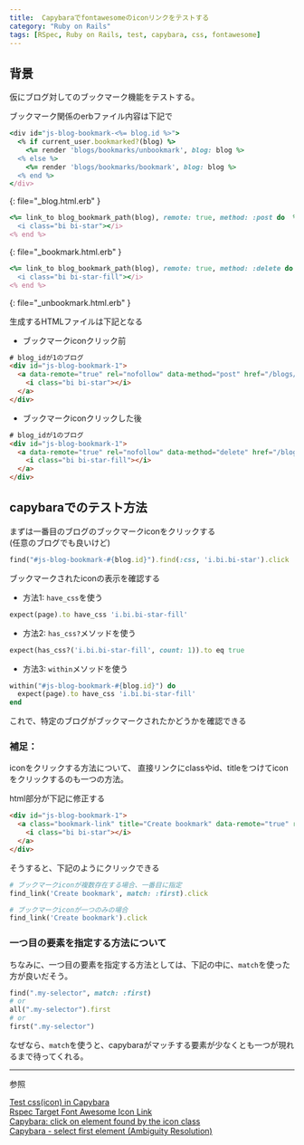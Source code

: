 ```yaml
---
title:  Capybaraでfontawesomeのiconリンクをテストする
category: "Ruby on Rails"
tags: [RSpec, Ruby on Rails, test, capybara, css, fontawesome]
---
```


## 背景
仮にブログ対してのブックマーク機能をテストする。

ブックマーク関係のerbファイル内容は下記で
```ruby
<div id="js-blog-bookmark-<%= blog.id %>">
  <% if current_user.bookmarked?(blog) %>
    <%= render 'blogs/bookmarks/unbookmark', blog: blog %>
  <% else %>
    <%= render 'blogs/bookmarks/bookmark', blog: blog %>
  <% end %>
</div>
```
{: file="_blog.html.erb" }

```ruby
<%= link_to blog_bookmark_path(blog), remote: true, method: :post do  %>
  <i class="bi bi-star"></i>
<% end %>
```
{: file="_bookmark.html.erb" }

```ruby
<%= link_to blog_bookmark_path(blog), remote: true, method: :delete do  %>
  <i class="bi bi-star-fill"></i>
<% end %>
```
{: file="_unbookmark.html.erb" }

生成するHTMLファイルは下記となる
- ブックマークiconクリック前

```html
# blog_idが1のブログ
<div id="js-blog-bookmark-1">
  <a data-remote="true" rel="nofollow" data-method="post" href="/blogs/1/bookmark"> 
    <i class="bi bi-star"></i> 
  </a>
</div>
```

- ブックマークiconクリックした後

```html
# blog_idが1のブログ
<div id="js-blog-bookmark-1">
  <a data-remote="true" rel="nofollow" data-method="delete" href="/blogs/1/bookmark"> 
    <i class="bi bi-star-fill"></i> 
  </a>
</div>
```

## capybaraでのテスト方法

まずは一番目のブログのブックマークiconをクリックする  
(任意のブログでも良いけど)
```ruby
find("#js-blog-bookmark-#{blog.id}").find(:css, 'i.bi.bi-star').click
```
ブックマークされたiconの表示を確認する

- 方法1: `have_css`を使う
```ruby
expect(page).to have_css 'i.bi.bi-star-fill'
```

- 方法2: `has_css?`メソッドを使う
```ruby
expect(has_css?('i.bi.bi-star-fill', count: 1)).to eq true
```

- 方法3: `within`メソッドを使う
```ruby
within("#js-blog-bookmark-#{blog.id}") do
  expect(page).to have_css 'i.bi.bi-star-fill'
end
```
これで、特定のブログがブックマークされたかどうかを確認できる

### 補足：  
iconをクリックする方法について、
直接リンクにclassやid、titleをつけてiconをクリックするのも一つの方法。

html部分が下記に修正する

```html
<div id="js-blog-bookmark-1">
  <a class="bookmark-link" title="Create bookmark" data-remote="true" rel="nofollow" data-method="post" href="/blogs/1/bookmark"> 
    <i class="bi bi-star"></i> 
  </a>
</div>
```

そうすると、下記のようにクリックできる

```ruby
# ブックマークiconが複数存在する場合、一番目に指定
find_link('Create bookmark', match: :first).click

# ブックマークiconが一つのみの場合
find_link('Create bookmark').click
```

### 一つ目の要素を指定する方法について
ちなみに、一つ目の要素を指定する方法としては、下記の中に、`match`を使った方が良いだそう。
```ruby
find(".my-selector", match: :first)
# or
all(".my-selector").first
# or
first(".my-selector")
```
なぜなら、`match`を使うと、capybaraがマッチする要素が少なくとも一つが現れるまで待ってくれる。


---
参照

[Test css(icon) in Capybara](https://dev.to/n350071/test-css-icon-with-capybara-5fb8)  
[Rspec Target Font Awesome Icon Link](https://stackoverflow.com/questions/25891438/rspec-target-font-awesome-icon-link)  
[Capybara: click on element found by the icon class](https://stackoverflow.com/questions/32863603/capybara-click-on-element-found-by-the-icon-class)  
[Capybara - select first element (Ambiguity Resolution)](https://coderwall.com/p/bfaqwa/capybara-select-first-element-ambiguity-resolution)